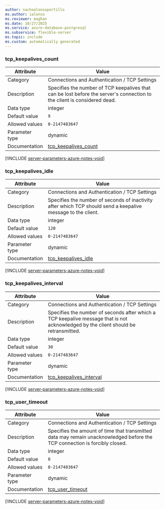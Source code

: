 ```yaml
---
author: nachoalonsoportillo
ms.author: ialonso
ms.reviewer: maghan
ms.date: 10/27/2025
ms.service: azure-database-postgresql
ms.subservice: flexible-server
ms.topic: include
ms.custom: automatically generated
---
```

### tcp_keepalives_count

| Attribute | Value |
| --- | --- |
| Category | Connections and Authentication / TCP Settings |
| Description | Specifies the number of TCP keepalives that can be lost before the server's connection to the client is considered dead. |
| Data type | integer |
| Default value | `9` |
| Allowed values | `0-2147483647` |
| Parameter type | dynamic |
| Documentation | [tcp_keepalives_count](https://www.postgresql.org/docs/13/runtime-config-connection.html#GUC-TCP-KEEPALIVES-COUNT) |


[!INCLUDE [server-parameters-azure-notes-void](./server-parameters-azure-notes-void.md)]



### tcp_keepalives_idle

| Attribute | Value |
| --- | --- |
| Category | Connections and Authentication / TCP Settings |
| Description | Specifies the number of seconds of inactivity after which TCP should send a keepalive message to the client. |
| Data type | integer |
| Default value | `120` |
| Allowed values | `0-2147483647` |
| Parameter type | dynamic |
| Documentation | [tcp_keepalives_idle](https://www.postgresql.org/docs/13/runtime-config-connection.html#GUC-TCP-KEEPALIVES-IDLE) |


[!INCLUDE [server-parameters-azure-notes-void](./server-parameters-azure-notes-void.md)]



### tcp_keepalives_interval

| Attribute | Value |
| --- | --- |
| Category | Connections and Authentication / TCP Settings |
| Description | Specifies the number of seconds after which a TCP keepalive message that is not acknowledged by the client should be retransmitted. |
| Data type | integer |
| Default value | `30` |
| Allowed values | `0-2147483647` |
| Parameter type | dynamic |
| Documentation | [tcp_keepalives_interval](https://www.postgresql.org/docs/13/runtime-config-connection.html#GUC-TCP-KEEPALIVES-INTERVAL) |


[!INCLUDE [server-parameters-azure-notes-void](./server-parameters-azure-notes-void.md)]



### tcp_user_timeout

| Attribute | Value |
| --- | --- |
| Category | Connections and Authentication / TCP Settings |
| Description | Specifies the amount of time that transmitted data may remain unacknowledged before the TCP connection is forcibly closed. |
| Data type | integer |
| Default value | `0` |
| Allowed values | `0-2147483647` |
| Parameter type | dynamic |
| Documentation | [tcp_user_timeout](https://www.postgresql.org/docs/13/runtime-config-connection.html#GUC-TCP-USER-TIMEOUT) |


[!INCLUDE [server-parameters-azure-notes-void](./server-parameters-azure-notes-void.md)]



